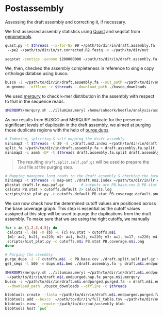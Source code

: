 # Postassembly

Assessing the draft assembly and correcting it, if necessary.

We first assessed assembly statistics using [Quast](https://github.com/ablab/quast) and seqstat from [genometools](https://github.com/genometools/genometools).
```bash
quast.py -t $threads --x-for-Nx 90 ~/path/to/dir/in/draft.assembly.fa --pe1 ~/path/to/dir/in/sr.corrected.R1.fastq \ 
 --pe2 ~/path/to/dir/in/sr.corrected.R2.fastq -o ~/path/to/dir/out
 
seqstat -contigs -genome 1200000000 ~/path/to/dir/in/draft.assembly.fa > assembly.stats
 ```
 We, then, checked the assembly completeness in reference to single copy orthologs databse using busco.
 ```bash
busco -i ~/path/to/dir/in/draft.assembly.fa --out_path ~/path/to/dir/out -o $prefix -l ~/path/to/dir/out/endopterygota_odb10 \
 -m genome --offline -c $threads --download_path ./busco_downloads
```
We used [merqury](https://github.com/marbl/merqury) to check k-mer distribution in the assembly with respect to that in the sequence reads.
```bash
$MERQURY/merqury.sh ../illumina.meryl /home/sahoork/beetle/analysis/assembly/HYD23.draft.assembly.fasta illumina.merqury
```
As our results from BUSCO and MERQURY indicate for the presence significant levels of duplicatin in the draft assembly, we aimed at purging those duplicate regions with the help of [purge.dups](https://github.com/dfguan/purge_dups).
```bash
# Indexing, splitting & self-mapping the draft assembly
minimap2 -t $threads -k 20 -d ./draft.mm2.index ~/path/to/dir/in/draft.assembly.fa
split_fa ~/path/to/dir/in/draft.assembly.fa > draft.assembly.fa.split
minimap2 -x asm5 -DP -t $threads draft.assembly.fa.split draft.assembly.fa.split | gzip -c - > draft.split.self.paf.gz
```
> The resulting ```draft.split.self.paf.gz``` will be used to prepare the ```.bed``` file at the purging step.
```bash
# Mapping nanopore long reads to the draft assembly & checking the base coverage
minimap2 -t $threads -x map-ont ./draft.mm2.index ~/path/to/dir/in/lr.corrected.fa.gz | gzip -c - > draft.lr.map.paf.gz
pbcstat draft.lr.map.paf.gz        # outputs are PB.base.cov & PB.stat files
calcuts PB.stat > cutoffs.default 2> calcults.log
scripts/hist_plot.py -c cutoffs.default PB.stat PB.coverage.default.png
```
We can now check how the determined cutoff values are positioned across the base coverage graph. This step is essential as the cutoff values assigned at this step will be used to purge the duplications from the draft assembly. To make sure that we are using the right cutoffs, we manually 
```bash
for i in {1,2,3,4,5}; do
 calcuts -l {a} -m {b} -u {c} PB.stat > cutoffs.m$i
 (m1: a=2, b=21, c=220; m2: a=1, b=21, c=220; m3: a=1, b=17, c=220; m4: a=1, b=21, c=500; m5: a=1, b=21, c=501)
 scripts/hist_plot.py -c cutoffs.m$i PB.stat PB.coverage.m$i.png
done
```

```bash
# Purging the assembly
purge_dups -2 -T cutoffs.m$i -c PB.base.cov ./draft.split.self.paf.gz > dups.m$i.bed 2> purge_dups.m$i.log
get_seqs -l 500 -e dups.m$i.bed ./draft.assembly.fa -p draft.m$i.endpurged
```

```bash
$MERQURY/merqury.sh ../illumina.meryl ~/path/to/dir/in/draft.m$i.endpurged.purged.fa \
 ~/path/to/dir/in/draft.m$i.endpurged.hap.fa purge.m$i.merqury
busco -i ~/path/to/dir/in/draft.m$i.endpurged.purged.fa -o draft.m$i.endpurged -m genome -l ./endopterygota_odb10 \
 --download_path ./busco_downloads --offline -c $threads
```

```bash
blobtools create --fasta ~/path/to/dir/in/draft.m$i.endpurged.purged.fa ~/path/to/dir/out/assembly-blob
blobtools add --busco  ~/path/to/dir/in/full_table.tsv ~/path/to/dir/out/assembly-blob
blobtools view --remote ~/path/to/dir/out/assembly-blob
blobtools host `pwd`
```

